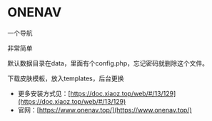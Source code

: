 # ONENAV

一个导航

非常简单

默认数据目录在data，里面有个config.php，忘记密码就删除这个文件。

下载皮肤模板，放入templates，后台更换


* 更多安装方式见：[https://doc.xiaoz.top/web/#/13/129⁠](https://doc.xiaoz.top/web/#/13/129)
* 官网：[https://www.onenav.top/⁠](https://www.onenav.top/)

